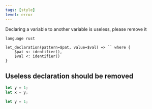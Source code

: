 ```yaml
---
tags: [style]
level: error
---
```


Declaring a variable to another variable is useless, please remove it

```grit
language rust

let_declaration(pattern=$pat, value=$val) => `` where {
    $pat <: identifier(),
    $val <: identifier()
}
```

## Useless declaration should be removed

```rust
let y = 1;
let x = y;
```

```rust
let y = 1;
```
